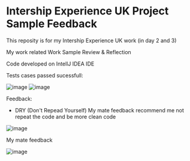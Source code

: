 # Intership Experience UK Project Sample Feedback
This reposity is for my Intership Experience UK work (in day 2 and 3)

My work related Work Sample Review & Reflection

Code developed on IntellJ IDEA IDE

Tests cases passed sucessfull:

![image](https://user-images.githubusercontent.com/3922089/124113487-1ecdf980-da31-11eb-95b4-d0c70edd1901.png)
![image](https://user-images.githubusercontent.com/3922089/124126661-83448500-da40-11eb-9ef2-08ff8cf8b9f1.png)

Feedback:
- DRY (Don't Repead Yourself) My mate feedback recommend me not repeat the code and be more clean code

![image](https://user-images.githubusercontent.com/3922089/124122829-247d0c80-da3c-11eb-8970-2a18eeeac51d.png)


My mate feedback

![image](https://user-images.githubusercontent.com/3922089/124122443-b6384a00-da3b-11eb-9e3a-4c08b72885a6.png)
